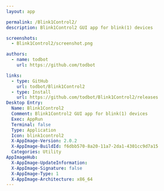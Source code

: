 ```yaml
---
layout: app

permalink: /Blink1Control2/
description: Blink1Control2 GUI app for blink(1) devices

screenshots:
  - Blink1Control2/screenshot.png

authors:
  - name: todbot
    url: https://github.com/todbot

links:
  - type: GitHub
    url: todbot/Blink1Control2
  - type: Install
    url: https://github.com/todbot/Blink1Control2/releases
Desktop Entry:
  Name: Blink1Control2
  Comment: Blink1Control2 GUI app for blink(1) devices
  Exec: AppRun
  Terminal: false
  Type: Application
  Icon: blink1control2
  X-AppImage-Version: 2.0.2
  X-AppImage-BuildId: f6dbb570-8a20-11a7-2da1-4301cc9d7a15
  Categories: Utility
AppImageHub:
  X-AppImage-UpdateInformation: 
  X-AppImage-Signature: false
  X-AppImage-Type: 1
  X-AppImage-Architecture: x86_64
---
```

